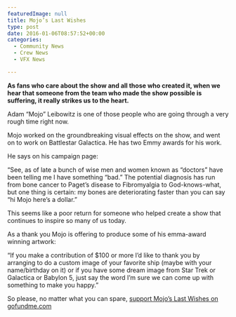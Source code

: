 ```yaml
---
featuredImage: null
title: Mojo’s Last Wishes
type: post
date: 2016-01-06T08:57:52+00:00
categories:
  - Community News
  - Crew News
  - VFX News

---
```

**As fans who care about the show and all those who created it, when we hear that someone from the team who made the show possible is suffering, it really strikes us to the heart.**

Adam &#8220;Mojo&#8221; Leibowitz is one of those people who are going through a very rough time right now.

Mojo worked on the groundbreaking visual effects on the show, and went on to work on Battlestar Galactica. He has two Emmy awards for his work.

He says on his campaign page:

&#8220;See, as of late a bunch of wise men and women known as &#8220;doctors&#8221; have been telling me I have something &#8220;bad.&#8221; The potential diagnosis has run from bone cancer to Paget&#8217;s disease to Fibromyalgia to God-knows-what, but one thing is certain: my bones are deteriorating faster than you can say &#8220;hi Mojo here&#8217;s a dollar.&#8221;

This seems like a poor return for someone who helped create a show that continues to inspire so many of us today.

As a thank you Mojo is offering to produce some of his emma-award winning artwork:

&#8220;If you make a contribution of $100 or more I&#8217;d like to thank you by arranging to do a custom image of your favorite ship (maybe with your name/birthday on it) or if you have some dream image from Star Trek or Galactica or Babylon 5, just say the word I&#8217;m sure we can come up with something to make you happy.&#8221;

So please, no matter what you can spare, [support Mojo&#8217;s Last Wishes on gofundme.com][1]

 [1]: https://www.gofundme.com/p8fk64hv
